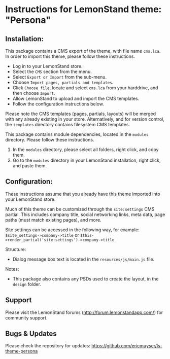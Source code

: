 Instructions for LemonStand theme: "Persona"
===================================================================================================


Installation:
---------------------------------------------------------------------------------------------------

This package contains a CMS export of the theme, with file name `cms.lca`. In order to import this 
theme, please follow these instructions.
- Log in to your LemonStand store.
- Select the `CMS` section from the menu.
- Select `Export or Import` from the sub-menu.
- Choose `Import pages, partials and templates`.
- Click `Choose file`, locate and select `cms.lca` from your harddrive, and then choose `Import`.
- Allow LemonStand to upload and import the CMS templates.
- Follow the configuration instructions below.

Please note the CMS templates (pages, partials, layouts) will be merged with any already existing 
in your store. Alternatively, and for version control, the `templates` directory contains filesystem CMS templates.

This package contains module dependencies, located in the `modules` directory. Please follow these instructions.
1. In the `modules` directory, please select all folders, right click, and copy them.
1. Go to the `modules` directory in your LemonStand installation, right click, and paste them.


Configuration:
---------------------------------------------------------------------------------------------------

These instructions assume that you already have this theme imported into your LemonStand store.

Much of this theme can be customized through the `site:settings` CMS partial. This includes company 
title, social networking links, meta data, page paths (must match 
existing pages), and more.

Site settings can be accessed in the following way, for example: `$site_settings->company->title` or 
`$this->render_partial('site:settings')->company->title`


Structure:
- Dialog message box text is located in the `resources/js/main.js` file.


Notes:
- This package also contains any PSDs used to create the layout, in the `design` folder.


Support
---------------------------------------------------------------------------------------------------

Please visit the LemonStand forums (http://forum.lemonstandapp.com/) for community support.

Bugs & Updates
---------------------------------------------------------------------------------------------------

Please check the repository for updates: https://github.com/ericmuyser/ls-theme-persona
